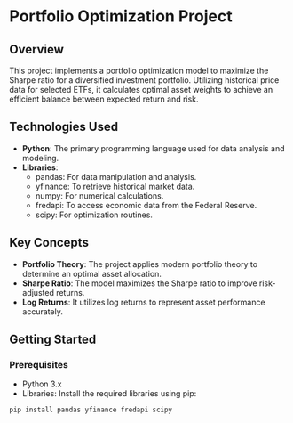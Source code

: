 # Portfolio Optimization Project

## Overview

This project implements a portfolio optimization model to maximize the Sharpe ratio for a diversified investment portfolio. Utilizing historical price data for selected ETFs, it calculates optimal asset weights to achieve an efficient balance between expected return and risk.

## Technologies Used

- **Python**: The primary programming language used for data analysis and modeling.
- **Libraries**:
  - pandas: For data manipulation and analysis.
  - yfinance: To retrieve historical market data.
  - numpy: For numerical calculations.
  - fredapi: To access economic data from the Federal Reserve.
  - scipy: For optimization routines.

## Key Concepts

- **Portfolio Theory**: The project applies modern portfolio theory to determine an optimal asset allocation.
- **Sharpe Ratio**: The model maximizes the Sharpe ratio to improve risk-adjusted returns.
- **Log Returns**: It utilizes log returns to represent asset performance accurately.

## Getting Started

### Prerequisites

- Python 3.x
- Libraries: Install the required libraries using pip:

```bash
pip install pandas yfinance fredapi scipy
